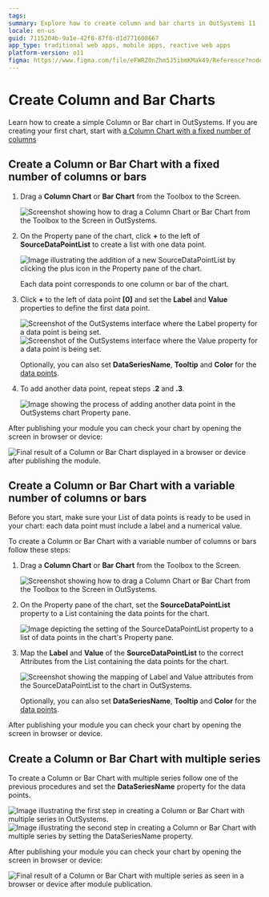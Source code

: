 ```yaml
---
tags:
summary: Explore how to create column and bar charts in OutSystems 11 (O11) using fixed or variable data points and multiple series.
locale: en-us
guid: 7115204b-9a1e-42f8-87f8-d1d771608667
app_type: traditional web apps, mobile apps, reactive web apps
platform-version: o11
figma: https://www.figma.com/file/eFWRZ0nZhm5J5ibmKMak49/Reference?node-id=609:478
---
```

# Create Column and Bar Charts

Learn how to create a simple Column or Bar chart in OutSystems.
If you are creating your first chart, start with [a Column Chart with a fixed number of columns](#create-a-column-or-bar-chart-with-a-fixed-number-of-columns-or-bars)

## Create a Column or Bar Chart with a fixed number of columns or bars

1. Drag a **Column Chart** or **Bar Chart** from the Toolbox to the Screen.

    ![Screenshot showing how to drag a Column Chart or Bar Chart from the Toolbox to the Screen in OutSystems.](images/col-01.png "Adding a Column or Bar Chart to the Screen")

1. On the Property pane of the chart, click **+** to the left of **SourceDataPointList** to create a list with one data point.

    ![Image illustrating the addition of a new SourceDataPointList by clicking the plus icon in the Property pane of the chart.](images/col-02.png "Creating a Source Data Point List")

    Each data point corresponds to one column or bar of the chart.

1. Click **+** to the left of data point **\[0\]** and set the **Label** and **Value** properties to define the first data point. 
  
    ![Screenshot of the OutSystems interface where the Label property for a data point is being set.](images/col-03.png "Setting the Label Property for a Data Point")
    ![Screenshot of the OutSystems interface where the Value property for a data point is being set.](images/col-04.png "Setting the Value Property for a Data Point")

    Optionally, you can also set **DataSeriesName**, **Tooltip** and **Color** for the [data points](../auto/charts-api.final.md#Structure_DataPoint).

1. To add another data point, repeat steps **.2** and **.3**.

    ![Image showing the process of adding another data point in the OutSystems chart Property pane.](images/col-07.png "Adding Additional Data Points")

After publishing your module you can check your chart by opening the screen in browser or device:

![Final result of a Column or Bar Chart displayed in a browser or device after publishing the module.](images/col-result.png "Final Column or Bar Chart Result")

## Create a Column or Bar Chart with a variable number of columns or bars

Before you start, make sure your List of data points is ready to be used in your chart: each data point must include a label and a numerical value.

To create a Column or Bar Chart with a variable number of columns or bars follow these steps:

1. Drag a **Column Chart** or **Bar Chart** from the Toolbox to the Screen.

    ![Screenshot showing how to drag a Column Chart or Bar Chart from the Toolbox to the Screen in OutSystems.](images/col-01.png "Adding a Column or Bar Chart to the Screen")
    
1. On the Property pane of the chart, set the **SourceDataPointList** property to a List containing the data points for the chart.

    ![Image depicting the setting of the SourceDataPointList property to a list of data points in the chart's Property pane.](images/col-a02.png "Setting the SourceDataPointList Property")

1. Map the **Label** and **Value** of the **SourceDataPointList** to the correct Attributes from the List containing the data points for the chart.

    ![Screenshot showing the mapping of Label and Value attributes from the SourceDataPointList to the chart in OutSystems.](images/col-a03.png "Mapping Label and Value for Data Points")
    
    Optionally, you can also set **DataSeriesName**, **Tooltip** and **Color** for the [data points](../auto/charts-api.final.md#Structure_DataPoint).

After publishing your module you can check your chart by opening the screen in browser or device.

## Create a Column or Bar Chart with multiple series

To create a Column or Bar Chart with multiple series follow one of the previous procedures and set the **DataSeriesName** property for the data points.

![Image illustrating the first step in creating a Column or Bar Chart with multiple series in OutSystems.](images/col-ms01.png "Column or Bar Chart with Multiple Series - Step 1")
![Image illustrating the second step in creating a Column or Bar Chart with multiple series by setting the DataSeriesName property.](images/col-ms02.png "Column or Bar Chart with Multiple Series - Step 2")

After publishing your module you can check your chart by opening the screen in browser or device:

![Final result of a Column or Bar Chart with multiple series as seen in a browser or device after module publication.](images/col-ms0-result.png "Final Result of Column or Bar Chart with Multiple Series")
